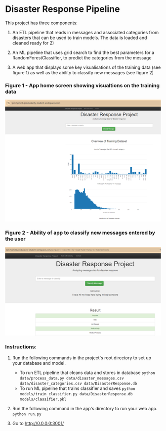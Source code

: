 # Disaster Response Pipeline 

This project has three components:

 1) An ETL pipeline that reads in messages and associated categories from disasters that can be used to train models.
    The data is loaded and cleaned ready for 2)

2) An ML pipeline that uses grid search to find the best parameters for a RandomForestClassifier, to predict
    the categories from the message

3) A web app that displays some key visualisations of the training data (see figure 1)
    as well as the ability to classify new messages (see figure 2)

### Figure 1 - App home screen showing visualtions on the training data
![](resources/home_screen.png)

### Figure 2 - Ability of app to classify new messages entered by the user
![](resources/msg_classification.png)

### Instructions:
1. Run the following commands in the project's root directory to set up your database and model.

    - To run ETL pipeline that cleans data and stores in database
        `python data/process_data.py data/disaster_messages.csv data/disaster_categories.csv data/DisasterResponse.db`
    - To run ML pipeline that trains classifier and saves
        `python models/train_classifier.py data/DisasterResponse.db models/classifier.pkl`

2. Run the following command in the app's directory to run your web app.
    `python run.py`

3. Go to http://0.0.0.0:3001/

